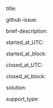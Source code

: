 <if contains sensitive info please use the encryption feature on Keybase>

title: 

github-issue: 

brief-description: 

started_at_UTC: <yyyy-mm-dd hh:mm>

started_at_block:

closed_at_UTC: <yyyy-mm-dd hh:mm>

closed_at_block:

solution: 

support_type: 

